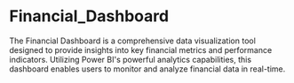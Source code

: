 # Financial_Dashboard
The Financial Dashboard is a comprehensive data visualization tool designed to provide insights into key financial metrics and performance indicators. Utilizing Power BI's powerful analytics capabilities, this dashboard enables users to monitor and analyze financial data in real-time.
